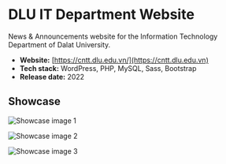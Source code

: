 # DLU IT Department Website

News & Announcements website for the Information Technology Department of Dalat University.

- **Website:** [https://cntt.dlu.edu.vn/](https://cntt.dlu.edu.vn)
- **Tech stack:** WordPress, PHP, MySQL, Sass, Bootstrap
- **Release date:** 2022

## Showcase

![Showcase image 1](/images/projects/client-projects/dlu-it-department-website/1.png)

![Showcase image 2](/images/projects/client-projects/dlu-it-department-website/2.png)

![Showcase image 3](/images/projects/client-projects/dlu-it-department-website/3.png)
